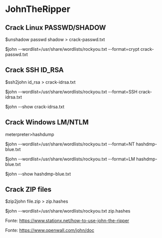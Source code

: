 # JohnTheRipper

## Crack Linux PASSWD/SHADOW

$unshadow passwd shadow > crack-passwd.txt

$john --wordlist=/usr/share/wordlists/rockyou.txt --format=crypt crack-passwd.txt

## Crack SSH ID_RSA

$ssh2john id_rsa > crack-idrsa.txt

$john --wordlist=/usr/share/wordlists/rockyou.txt --format=SSH crack-idrsa.txt

$john --show crack-idrsa.txt

## Crack Windows LM/NTLM

meterpreter>hashdump

$john --wordlist=/usr/share/wordlists/rockyou.txt --format=NT hashdmp-blue.txt

$john --wordlist=/usr/share/wordlists/rockyou.txt --format=LM hashdmp-blue.txt

$john --show hashdmp-blue.txt

## Crack ZIP files

$zip2john file.zip > zip.hashes

$john --wordlist=/usr/share/wordlists/rockyou.txt zip.hashes

Fonte: https://www.stationx.net/how-to-use-john-the-ripper

Fonte: https://www.openwall.com/john/doc
